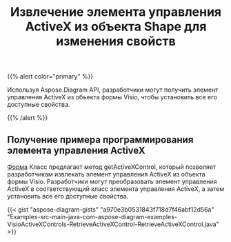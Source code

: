 ﻿---
title: Извлечение элемента управления ActiveX из объекта Shape для изменения свойств
type: docs
weight: 20
url: /ru/java/retrieve-an-activex-control-from-a-shape-object-to-modify-properties/
---
{{% alert color="primary" %}} 

Используя Aspose.Diagram API, разработчики могут получить элемент управления ActiveX из объекта формы Visio, чтобы установить все его доступные свойства.

{{% /alert %}} 
## **Получение примера программирования элемента управления ActiveX**
[Форма](https://reference.aspose.com/diagram/java/com.aspose.diagram/shape) Класс предлагает метод getActiveXControl, который позволяет разработчикам извлекать элемент управления ActiveX из объекта формы Visio. Разработчики могут преобразовать элемент управления ActiveX в соответствующий класс элемента управления ActiveX, а затем установить все его доступные свойства.

{{< gist "aspose-diagram-gists" "a970e3b0531843f718d7f46abf12d56a" "Examples-src-main-java-com-aspose-diagram-examples-VisioActiveXControls-RetrieveActiveXControl-RetrieveActiveXControl.java" >}}

